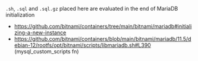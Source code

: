 `.sh`, `.sql` and `.sql.gz` placed here are evaluated in the end of MariaDB initialization

- https://github.com/bitnami/containers/tree/main/bitnami/mariadb#initializing-a-new-instance
- https://github.com/bitnami/containers/blob/main/bitnami/mariadb/11.5/debian-12/rootfs/opt/bitnami/scripts/libmariadb.sh#L390 (mysql_custom_scripts fn)
